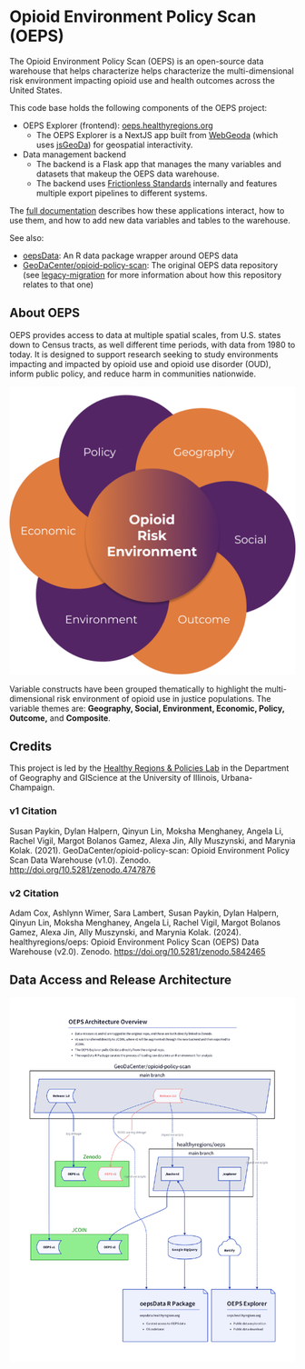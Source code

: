 # Opioid Environment Policy Scan (OEPS)

The Opioid Environment Policy Scan (OEPS) is an open-source data warehouse that helps characterize helps characterize the multi-dimensional risk environment impacting opioid use and health outcomes across the United States.

This code base holds the following components of the OEPS project:

- OEPS Explorer (frontend): [oeps.healthyregions.org](https://oeps.healthyregions.org)
    - The OEPS Explorer is a NextJS app built from [WebGeoda](https://docs.webgeoda.org/) (which uses [jsGeoDa](https://jsgeoda.libgeoda.org/)) for geospatial interactivity.
- Data management backend
    - The backend is a Flask app that manages the many variables and datasets that makeup the OEPS data warehouse.
    - The backend uses [Frictionless Standards](https://specs.frictionlessdata.io) internally and features multiple export pipelines to different systems.

The [full documentation](./docs) describes how these applications interact, how to use them, and how to add new data variables and tables to the warehouse.

See also:

- [oepsData](https://oepsdata.healthyregions.org): An R data package wrapper around OEPS data
- [GeoDaCenter/opioid-policy-scan](https://github.com/GeoDaCenter/opioid-policy-scan): The original OEPS data repository (see [legacy-migration](./docs/legacy-migration.md) for more information about how this repository relates to that one)

## About OEPS

OEPS provides access to data at multiple spatial scales, from U.S. states down to Census tracts, as well different time periods, with data from 1980 to today. It is designed to support research seeking to study environments impacting and impacted by opioid use and opioid use disorder (OUD), inform public policy, and reduce harm in communities nationwide.

![](./explorer/public/images/logo-factors.png)

Variable constructs have been grouped thematically to highlight the multi-dimensional risk environment of opioid use in justice populations.  The variable themes are: **Geography, Social, Environment, Economic, Policy, Outcome,** and **Composite**.

## Credits

This project is led by the [Healthy Regions & Policies Lab](https://healthyregions.org) in the Department of Geography and GIScience at the University of Illinois, Urbana-Champaign.

### v1 Citation

Susan Paykin, Dylan Halpern, Qinyun Lin, Moksha Menghaney, Angela Li, Rachel Vigil, Margot Bolanos Gamez, Alexa Jin, Ally Muszynski, and Marynia Kolak. (2021). GeoDaCenter/opioid-policy-scan: Opioid Environment Policy Scan Data Warehouse (v1.0). Zenodo. http://doi.org/10.5281/zenodo.4747876

### v2 Citation

Adam Cox, Ashlynn Wimer, Sara Lambert, Susan Paykin, Dylan Halpern, Qinyun Lin, Moksha Menghaney, Angela Li, Rachel Vigil, Margot Bolanos Gamez, Alexa Jin, Ally Muszynski, and Marynia Kolak. (2024). healthyregions/oeps: Opioid Environment Policy Scan (OEPS) Data Warehouse (v2.0). Zenodo. https://doi.org/10.5281/zenodo.5842465

## Data Access and Release Architecture

![OEPS data release architecture](./docs/img/oeps-overview.png)
